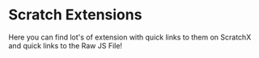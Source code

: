 # Scratch Extensions
Here you can find lot's of extension with quick links to them on ScratchX and quick links to the Raw JS File! 
